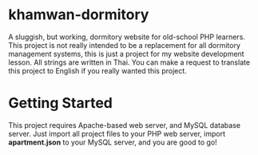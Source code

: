 # khamwan-dormitory
A sluggish, but working, dormitory website for old-school PHP learners.
This project is not really intended to be a replacement for all dormitory management systems, this is just a project for my website development lesson. All strings are written in Thai. You can make a request to translate this project to English if you really wanted this project.

# Getting Started
This project requires Apache-based web server, and MySQL database server. Just import all project files to your PHP web server, import <b>apartment.json</b> to your MySQL server, and you are good to go!
